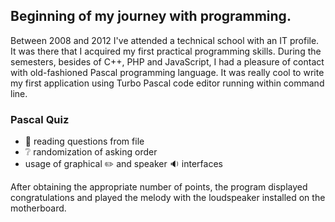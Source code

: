 ## Beginning of my journey with programming.

Between 2008 and 2012 I've attended a technical school with an IT profile. It was there that I acquired my first practical programming skills. During the semesters, besides of C++, PHP and JavaScript, I had a pleasure of contact with old-fashioned Pascal programming language. It was really cool to write my first application using Turbo Pascal code editor running within command line.

### Pascal Quiz
* :open_file_folder: reading questions from file
* :grey_question: randomization of asking order
* usage of graphical :pencil2: and speaker :sound: interfaces

After obtaining the appropriate number of points, the program displayed congratulations and played the melody with the loudspeaker installed on the motherboard.

